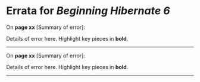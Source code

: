 # Errata for *Beginning Hibernate 6*

On **page xx** [Summary of error]:

Details of error here. Highlight key pieces in **bold**.

***

On **page xx** [Summary of error]:

Details of error here. Highlight key pieces in **bold**.

***